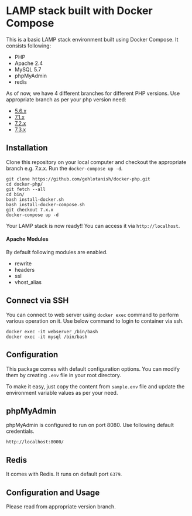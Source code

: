# LAMP stack built with Docker Compose

This is a basic LAMP stack environment built using Docker Compose. It consists following:

* PHP
* Apache 2.4
* MySQL 5.7
* phpMyAdmin
* redis

As of now, we have 4 different branches for different PHP versions. Use appropriate branch as per your php version need:
* [5.6.x](https://github.com/gehlotanish/docker-php/tree/5.6.x)
* [7.1.x](https://github.com/gehlotanish/docker-php/tree/7.1.x)
* [7.2.x](https://github.com/gehlotanish/docker-php/tree/7.2.x)
* [7.3.x](https://github.com/gehlotanish/docker-php/tree/7.3.x)

## Installation

Clone this repository on your local computer and checkout the appropriate branch e.g. 7.x.x. Run the `docker-compose up -d`.

```shell
git clone https://github.com/gehlotanish/docker-php.git        
cd docker-php/
git fetch --all
cd bin/ 
bash install-docker.sh
bash install-docker-compose.sh
git checkout 7.x.x
docker-compose up -d
```

Your LAMP stack is now ready!! You can access it via `http://localhost`.

#### Apache Modules

By default following modules are enabled.

* rewrite
* headers
* ssl
* vhost_alias

## Connect via SSH

You can connect to web server using `docker exec` command to perform various operation on it. Use below command to login to container via ssh.

```shell
docker exec -it webserver /bin/bash
docker exec -it mysql /bin/bash
```

## Configuration

This package comes with default configuration options. You can modify them by creating `.env` file in your root directory.

To make it easy, just copy the content from `sample.env` file and update the environment variable values as per your need.

## phpMyAdmin

phpMyAdmin is configured to run on port 8080. Use following default credentials.

```shell
http://localhost:8000/
```

## Redis

It comes with Redis. It runs on default port `6379`.

## Configuration and Usage

Please read from appropriate version branch.
